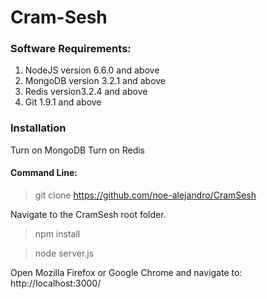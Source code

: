 Cram-Sesh
=========

### Software Requirements:
1. NodeJS version 6.6.0 and above
1. MongoDB version 3.2.1 and above
1. Redis version3.2.4 and above
1. Git 1.9.1 and above

### Installation
Turn on MongoDB
Turn on Redis

#### Command Line:
> git clone https://github.com/noe-alejandro/CramSesh <br>

Navigate to the CramSesh root folder.

> npm install

> node server.js

Open Mozilla Firefox or Google Chrome and navigate to: <br>
http://localhost:3000/

